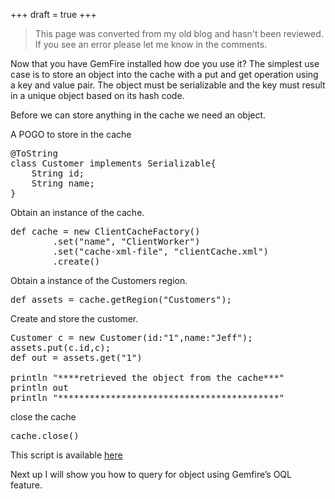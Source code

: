 +++
draft = true
+++

>This page was converted from my old blog and hasn't been reviewed. If you see an error please let me know in the comments.

Now that you have GemFire installed how doe you use it? The simplest use case is to store an object into the cache with a put and get operation using a key and value pair. The object must be serializable and the key must result in a unique object based on its hash code.

Before we can store anything in the cache we need an object.

A POGO to store in the cache

<pre class="lang:groovy decode:true " >@ToString
class Customer implements Serializable{
    String id;
    String name;
}
</pre>

Obtain an instance of the cache. 

<pre class="lang:groovy decode:true " >def cache = new ClientCacheFactory()
        .set("name", "ClientWorker")
        .set("cache-xml-file", "clientCache.xml")
        .create()
</pre>

Obtain a instance of the Customers region. 

<pre class="lang:groovy decode:true " >def assets = cache.getRegion("Customers");
</pre>

Create and store the customer.

<pre class="lang:groovy decode:true " >Customer c = new Customer(id:"1",name:"Jeff");
assets.put(c.id,c);
def out = assets.get("1")

println "****retrieved the object from the cache***"
println out
println "******************************************"
</pre>

close the cache

<pre class="lang:groovy decode:true " >cache.close()
</pre>

This script is available [here](https://github.com/ellinj/gemfire/blob/master/gemfire6/simplesclient/src/main/groovy/LoadCustomers.groovy)

Next up I will show you how to query for object using Gemfire&#8217;s OQL feature.